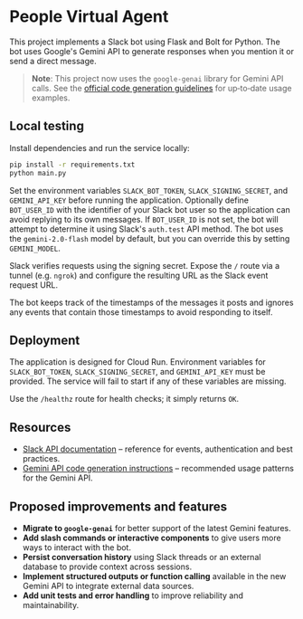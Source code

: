 # People Virtual Agent

This project implements a Slack bot using Flask and Bolt for Python. The bot uses Google's Gemini API to generate responses when you mention it or send a direct message.

> **Note**: This project now uses the `google-genai` library for Gemini API calls. See the [official code generation guidelines](https://github.com/googleapis/python-genai/blob/main/codegen_instructions.md) for up‑to‑date usage examples.

## Local testing

Install dependencies and run the service locally:

```bash
pip install -r requirements.txt
python main.py
```

Set the environment variables `SLACK_BOT_TOKEN`, `SLACK_SIGNING_SECRET`, and `GEMINI_API_KEY` before running the application. Optionally define `BOT_USER_ID` with the identifier of your Slack bot user so the application can avoid replying to its own messages. If `BOT_USER_ID` is not set, the bot will attempt to determine it using Slack's `auth.test` API method. The bot uses the `gemini-2.0-flash` model by default, but you can override this by setting `GEMINI_MODEL`.

Slack verifies requests using the signing secret. Expose the `/` route via a tunnel (e.g. `ngrok`) and configure the resulting URL as the Slack event request URL.

The bot keeps track of the timestamps of the messages it posts and ignores any events that contain those timestamps to avoid responding to itself.

## Deployment

The application is designed for Cloud Run. Environment variables for `SLACK_BOT_TOKEN`, `SLACK_SIGNING_SECRET`, and `GEMINI_API_KEY` must be provided. The service will fail to start if any of these variables are missing.

Use the `/healthz` route for health checks; it simply returns `OK`.

## Resources

- [Slack API documentation](https://docs.slack.dev/) – reference for events, authentication and best practices.
- [Gemini API code generation instructions](https://github.com/googleapis/python-genai/blob/main/codegen_instructions.md) – recommended usage patterns for the Gemini API.

## Proposed improvements and features

- **Migrate to `google-genai`** for better support of the latest Gemini features.
- **Add slash commands or interactive components** to give users more ways to interact with the bot.
- **Persist conversation history** using Slack threads or an external database to provide context across sessions.
- **Implement structured outputs or function calling** available in the new Gemini API to integrate external data sources.
- **Add unit tests and error handling** to improve reliability and maintainability.
